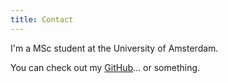 ```yaml
---
title: Contact
---
```


I'm a MSc student at the University of Amsterdam.

You can check out my [GitHub](http://github.com/johntyree)... or something.
